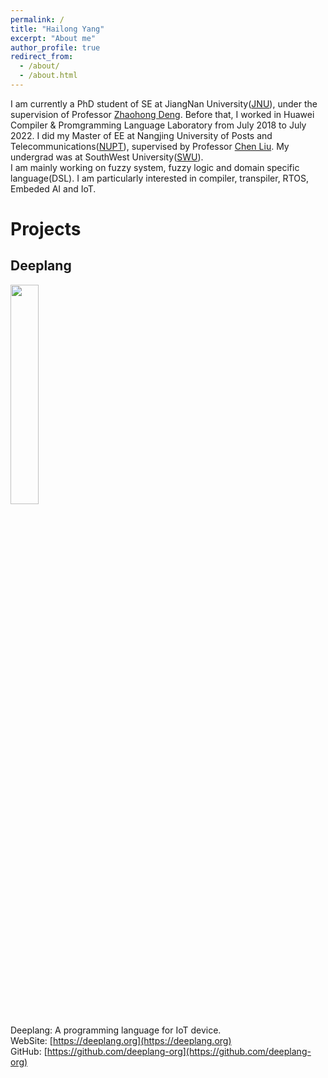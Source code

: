 ```yaml
---
permalink: /
title: "Hailong Yang"
excerpt: "About me"
author_profile: true
redirect_from:
  - /about/
  - /about.html
---
```


I am currently a PhD student of SE at JiangNan University([JNU](https://www.jiangnan.edu.cn/)), under the supervision of Professor [Zhaohong Deng](http://ai.jiangnan.edu.cn/info/1013/1548.htm). Before that, I worked in Huawei Compiler & Promgramming Language Laboratory from July 2018 to July 2022.  I did my Master of EE at Nangjing University of Posts and Telecommunications([NUPT](http://www.njupt.edu.cn/)), supervised by Professor [Chen Liu](https://dsfc.njupt.edu.cn/dsgl/nocontrol/college/dsfcxq.htm?dsJbxxId=9B9D05C52B282DCFE050007F01006EFE). My undergrad was at SouthWest University([SWU](http://www.swu.edu.cn/)). <br>
I am mainly working on fuzzy system, fuzzy logic and domain specific language(DSL). I am particularly interested in compiler, transpiler, RTOS, Embeded AI and IoT.

Projects
======
## Deeplang

<img src="https://deeplang.org/assets/images/banner.png" width="30%"/>

Deeplang: A programming language for IoT device. <br>
WebSite: [https://deeplang.org](https://deeplang.org) <br>
GitHub: [https://github.com/deeplang-org](https://github.com/deeplang-org) <br>




